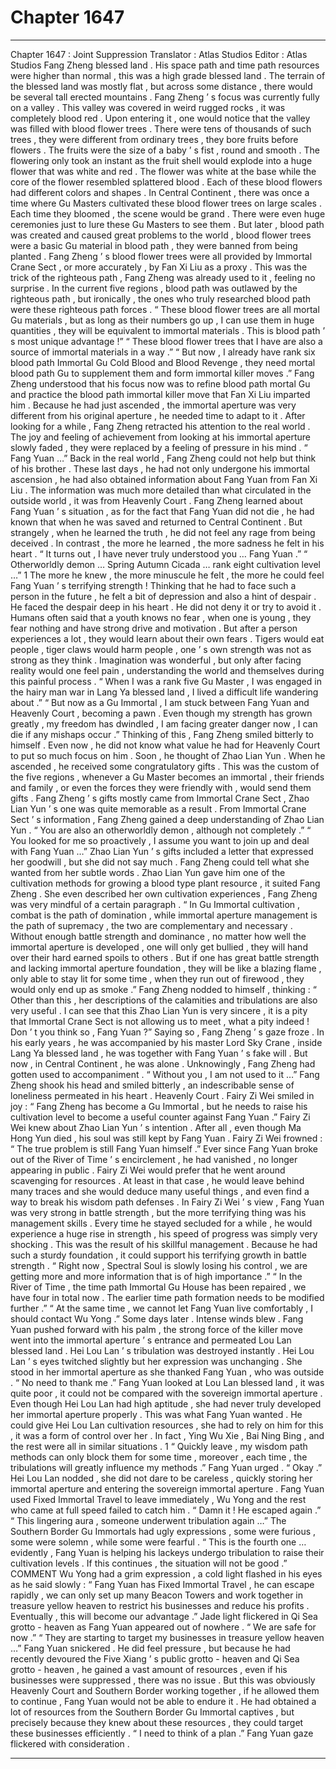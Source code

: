 
# Chapter 1647


---

Chapter 1647 : Joint Suppression
Translator :
Atlas Studios
Editor :
Atlas Studios
Fang Zheng blessed land .
His space path and time path resources were higher than normal , this was a high grade blessed land .
The terrain of the blessed land was mostly flat , but across some distance , there would be several tall erected mountains .
Fang Zheng ’ s focus was currently fully on a valley .
This valley was covered in weird rugged rocks , it was completely blood red . Upon entering it , one would notice that the valley was filled with blood flower trees .
There were tens of thousands of such trees , they were different from ordinary trees , they bore fruits before flowers . The fruits were the size of a baby ’ s fist , round and smooth . The flowering only took an instant as the fruit shell would explode into a huge flower that was white and red . The flower was white at the base while the core of the flower resembled splattered blood . Each of these blood flowers had different colors and shapes .
In Central Continent , there was once a time where Gu Masters cultivated these blood flower trees on large scales . Each time they bloomed , the scene would be grand . There were even huge ceremonies just to lure these Gu Masters to see them . But later , blood path was created and caused great problems to the world , blood flower trees were a basic Gu material in blood path , they were banned from being planted .
Fang Zheng ’ s blood flower trees were all provided by Immortal Crane Sect , or more accurately , by Fan Xi Liu as a proxy .
This was the trick of the righteous path , Fang Zheng was already used to it , feeling no surprise .
In the current five regions , blood path was outlawed by the righteous path , but ironically , the ones who truly researched blood path were these righteous path forces .
“ These blood flower trees are all mortal Gu materials , but as long as their numbers go up , I can use them in huge quantities , they will be equivalent to immortal materials . This is blood path ’ s most unique advantage !”
“ These blood flower trees that I have are also a source of immortal materials in a way .”
“ But now , I already have rank six blood path Immortal Gu Cold Blood and Blood Revenge , they need mortal blood path Gu to supplement them and form immortal killer moves .”
Fang Zheng understood that his focus now was to refine blood path mortal Gu and practice the blood path immortal killer move that Fan Xi Liu imparted him .
Because he had just ascended , the immortal aperture was very different from his original aperture , he needed time to adapt to it .
After looking for a while , Fang Zheng retracted his attention to the real world .
The joy and feeling of achievement from looking at his immortal aperture slowly faded , they were replaced by a feeling of pressure in his mind .
“ Fang Yuan …” Back in the real world , Fang Zheng could not help but think of his brother .
These last days , he had not only undergone his immortal ascension , he had also obtained information about Fang Yuan from Fan Xi Liu . The information was much more detailed than what circulated in the outside world , it was from Heavenly Court .
Fang Zheng learned about Fang Yuan ’ s situation , as for the fact that Fang Yuan did not die , he had known that when he was saved and returned to Central Continent . But strangely , when he learned the truth , he did not feel any rage from being deceived .
In contrast , the more he learned , the more sadness he felt in his heart .
“ It turns out , I have never truly understood you … Fang Yuan .”
“ Otherworldly demon … Spring Autumn Cicada … rank eight cultivation level …”
1
The more he knew , the more minuscule he felt , the more he could feel Fang Yuan ’ s terrifying strength !
Thinking that he had to face such a person in the future , he felt a bit of depression and also a hint of despair .
He faced the despair deep in his heart .
He did not deny it or try to avoid it .
Humans often said that a youth knows no fear , when one is young , they fear nothing and have strong drive and motivation . But after a person experiences a lot , they would learn about their own fears . Tigers would eat people , tiger claws would harm people , one ’ s own strength was not as strong as they think .
Imagination was wonderful , but only after facing reality would one feel pain , understanding the world and themselves during this painful process .
“ When I was a rank five Gu Master , I was engaged in the hairy man war in Lang Ya blessed land , I lived a difficult life wandering about .”
“ But now as a Gu Immortal , I am stuck between Fang Yuan and Heavenly Court , becoming a pawn . Even though my strength has grown greatly , my freedom has dwindled , I am facing greater danger now , I can die if any mishaps occur .”
Thinking of this , Fang Zheng smiled bitterly to himself .
Even now , he did not know what value he had for Heavenly Court to put so much focus on him .
Soon , he thought of Zhao Lian Yun .
When he ascended , he received some congratulatory gifts . This was the custom of the five regions , whenever a Gu Master becomes an immortal , their friends and family , or even the forces they were friendly with , would send them gifts .
Fang Zheng ’ s gifts mostly came from Immortal Crane Sect , Zhao Lian Yun ’ s one was quite memorable as a result .
From Immortal Crane Sect ’ s information , Fang Zheng gained a deep understanding of Zhao Lian Yun .
“ You are also an otherworldly demon , although not completely .”
“ You looked for me so proactively , I assume you want to join up and deal with Fang Yuan …”
Zhao Lian Yun ’ s gifts included a letter that expressed her goodwill , but she did not say much . Fang Zheng could tell what she wanted from her subtle words .
Zhao Lian Yun gave him one of the cultivation methods for growing a blood type plant resource , it suited Fang Zheng . She even described her own cultivation experiences , Fang Zheng was very mindful of a certain paragraph .
“ In Gu Immortal cultivation , combat is the path of domination , while immortal aperture management is the path of supremacy , the two are complementary and necessary . Without enough battle strength and dominance , no matter how well the immortal aperture is developed , one will only get bullied , they will hand over their hard earned spoils to others . But if one has great battle strength and lacking immortal aperture foundation , they will be like a blazing flame , only able to stay lit for some time , when they run out of firewood , they would only end up as smoke .”
Fang Zheng nodded to himself , thinking : “ Other than this , her descriptions of the calamities and tribulations are also very useful . I can see that this Zhao Lian Yun is very sincere , it is a pity that Immortal Crane Sect is not allowing us to meet , what a pity indeed ! Don ’ t you think so , Fang Yuan ?”
Saying so , Fang Zheng ’ s gaze froze .
In his early years , he was accompanied by his master Lord Sky Crane , inside Lang Ya blessed land , he was together with Fang Yuan ’ s fake will . But now , in Central Continent , he was alone .
Unknowingly , Fang Zheng had gotten used to accompaniment .
“ Without you , I am not used to it …” Fang Zheng shook his head and smiled bitterly , an indescribable sense of loneliness permeated in his heart .
Heavenly Court .
Fairy Zi Wei smiled in joy : “ Fang Zheng has become a Gu Immortal , but he needs to raise his cultivation level to become a useful counter against Fang Yuan .”
Fairy Zi Wei knew about Zhao Lian Yun ’ s intention . After all , even though Ma Hong Yun died , his soul was still kept by Fang Yuan .
Fairy Zi Wei frowned : “ The true problem is still Fang Yuan himself .”
Ever since Fang Yuan broke out of the River of Time ’ s encirclement , he had vanished , no longer appearing in public .
Fairy Zi Wei would prefer that he went around scavenging for resources . At least in that case , he would leave behind many traces and she would deduce many useful things , and even find a way to break his wisdom path defenses .
In Fairy Zi Wei ’ s view , Fang Yuan was very strong in battle strength , but the more terrifying thing was his management skills . Every time he stayed secluded for a while , he would experience a huge rise in strength , his speed of progress was simply very shocking .
This was the result of his skillful management .
Because he had such a sturdy foundation , it could support his terrifying growth in battle strength .
“ Right now , Spectral Soul is slowly losing his control , we are getting more and more information that is of high importance .”
“ In the River of Time , the time path Immortal Gu House has been repaired , we have four in total now . The earlier time path formation needs to be modified further .”
“ At the same time , we cannot let Fang Yuan live comfortably , I should contact Wu Yong .”
Some days later .
Intense winds blew .
Fang Yuan pushed forward with his palm , the strong force of the killer move went into the immortal aperture ’ s entrance and permeated Lou Lan blessed land .
Hei Lou Lan ’ s tribulation was destroyed instantly .
Hei Lou Lan ’ s eyes twitched slightly but her expression was unchanging . She stood in her immortal aperture as she thanked Fang Yuan , who was outside .
“ No need to thank me .” Fang Yuan looked at Lou Lan blessed land , it was quite poor , it could not be compared with the sovereign immortal aperture . Even though Hei Lou Lan had high aptitude , she had never truly developed her immortal aperture properly .
This was what Fang Yuan wanted .
He could give Hei Lou Lan cultivation resources , she had to rely on him for this , it was a form of control over her .
In fact , Ying Wu Xie , Bai Ning Bing , and the rest were all in similar situations .
1
“ Quickly leave , my wisdom path methods can only block them for some time , moreover , each time , the tribulations will greatly influence my methods .” Fang Yuan urged .
“ Okay .” Hei Lou Lan nodded , she did not dare to be careless , quickly storing her immortal aperture and entering the sovereign immortal aperture .
Fang Yuan used Fixed Immortal Travel to leave immediately , Wu Yong and the rest who came at full speed failed to catch him .
“ Damn it ! He escaped again .”
“ This lingering aura , someone underwent tribulation again …”
The Southern Border Gu Immortals had ugly expressions , some were furious , some were solemn , while some were fearful .
“ This is the fourth one … evidently , Fang Yuan is helping his lackeys undergo tribulation to raise their cultivation levels . If this continues , the situation will not be good .”
COMMENT
Wu Yong had a grim expression , a cold light flashed in his eyes as he said slowly : “ Fang Yuan has Fixed Immortal Travel , he can escape rapidly , we can only set up many Beacon Towers and work together in treasure yellow heaven to restrict his businesses and reduce his profits . Eventually , this will become our advantage .”
Jade light flickered in Qi Sea grotto - heaven as Fang Yuan appeared out of nowhere .
“ We are safe for now .”
“ They are starting to target my businesses in treasure yellow heaven …” Fang Yuan snickered .
He did feel pressure , but because he had recently devoured the Five Xiang ’ s public grotto - heaven and Qi Sea grotto - heaven , he gained a vast amount of resources , even if his businesses were suppressed , there was no issue .
But this was obviously Heavenly Court and Southern Border working together , if he allowed them to continue , Fang Yuan would not be able to endure it .
He had obtained a lot of resources from the Southern Border Gu Immortal captives , but precisely because they knew about these resources , they could target these businesses efficiently .
“ I need to think of a plan .” Fang Yuan gaze flickered with consideration .

---


